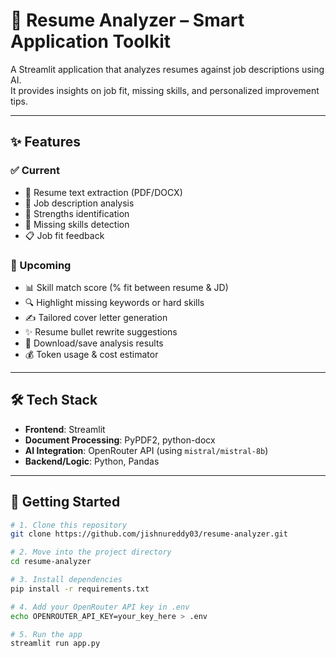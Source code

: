 # 💼 Resume Analyzer – Smart Application Toolkit

A Streamlit application that analyzes resumes against job descriptions using AI.  
It provides insights on job fit, missing skills, and personalized improvement tips.

---

## ✨ Features

### ✅ Current
- 📄 Resume text extraction (PDF/DOCX)
- 📝 Job description analysis
- 💪 Strengths identification
- 🧱 Missing skills detection
- 📋 Job fit feedback

### 🔧 Upcoming
- 📊 Skill match score (% fit between resume & JD)
- 🔍 Highlight missing keywords or hard skills
- ✍️ Tailored cover letter generation
- ✨ Resume bullet rewrite suggestions
- 💾 Download/save analysis results
- 💰 Token usage & cost estimator

---

## 🛠️ Tech Stack

- **Frontend**: Streamlit
- **Document Processing**: PyPDF2, python-docx
- **AI Integration**: OpenRouter API (using `mistral/mistral-8b`)
- **Backend/Logic**: Python, Pandas

---

## 🚀 Getting Started

```bash
# 1. Clone this repository
git clone https://github.com/jishnureddy03/resume-analyzer.git

# 2. Move into the project directory
cd resume-analyzer

# 3. Install dependencies
pip install -r requirements.txt

# 4. Add your OpenRouter API key in .env
echo OPENROUTER_API_KEY=your_key_here > .env

# 5. Run the app
streamlit run app.py

